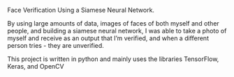 Face Verification Using a Siamese Neural Network. 

By using large amounts of data, images of faces of both myself and other people, and building a siamese neural network, I was able to take a photo of myself and receive as an output that I’m verified, and when a different person tries - they are unverified. 

This project is written in python and mainly uses the libraries TensorFlow, Keras, and OpenCV 
